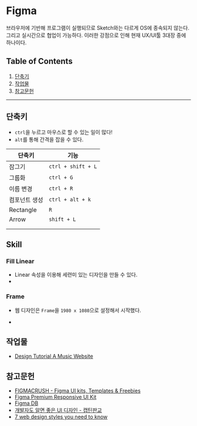 # Figma

브라우저에 기반해 프로그램이 실행되므로 Sketch와는 다르게 OS에 종속되지 않는다.그리고 실시간으로 협업이 가능하다. 이러한 강점으로 인해 현재 UX/UI툴 3대장 중에 하나이다. 

## Table of Contents

1. [단축기](#단축키)
1. [작업물](#작업물)
1. [참고문헌](#참고문헌)



---





## 단축키

- `ctrl`을 누르고 마우스로 할 수 있는 일이 많다!
- `alt`를 통해 간격을 잡을 수 있다. 

| 단축키        | 기능               |
| ------------- | ------------------ |
| 잠그기        | `ctrl + shift + L` |
| 그룹화        | `ctrl + G`         |
| 이름 변경     | `ctrl + R`         |
| 컴포넌트 생성 | `ctrl + alt + k`   |
| Rectangle     | `R`                |
| Arrow         | `shift + L`        |
|               |                    |
|               |                    |



## Skill

### Fill Linear

- Linear 속성을 이용해 세련미 있는 디자인을 만들 수 있다. 
- 



### Frame

- 웹 디자인은 `Frame`을 `1980 x 1080`으로 설정해서 시작했다.

- 

  







## 작업물

- [Design Tutorial A Music Website](https://www.figma.com/file/aFhCvX8lElRxuY2cW1QXV0/Untitled?node-id=0%3A1)





## 참고문헌

- [FIGMACRUSH - Figma UI kits, Templates & Freebies](https://www.figmacrush.com/)
- [Figma Premium Responsive UI Kit](https://www.figmacrush.com/neolex-figma-premium-ui-kit/)
- [Figma DB](https://www.notion.so/Figma-DB-1a16657816834e3c85da874ea788e8a2)
- [개발자도 알면 좋은 UI 디자인 - 캡틴판교](https://joshua1988.github.io/web-development/design/ui-for-developers/)
- [7 web design styles you need to know](https://www.booklets.io/b/7-web-design-styles-you-need-to-know-ransegall)







